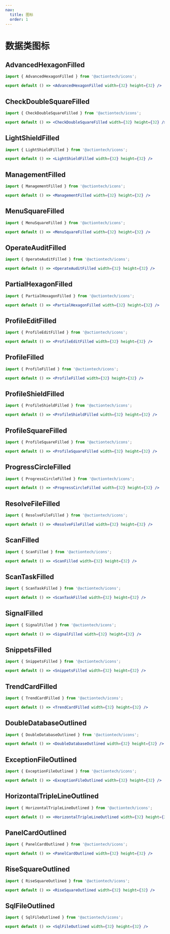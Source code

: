 ```yaml
---
nav:
  title: 图标
  order: 1
---
```

# 数据类图标
## AdvancedHexagonFilled
```jsx
import { AdvancedHexagonFilled } from '@actiontech/icons';

export default () => <AdvancedHexagonFilled width={32} height={32} />
```

## CheckDoubleSquareFilled
```jsx
import { CheckDoubleSquareFilled } from '@actiontech/icons';

export default () => <CheckDoubleSquareFilled width={32} height={32} />
```

## LightShieldFilled
```jsx
import { LightShieldFilled } from '@actiontech/icons';

export default () => <LightShieldFilled width={32} height={32} />
```

## ManagementFilled
```jsx
import { ManagementFilled } from '@actiontech/icons';

export default () => <ManagementFilled width={32} height={32} />
```

## MenuSquareFilled
```jsx
import { MenuSquareFilled } from '@actiontech/icons';

export default () => <MenuSquareFilled width={32} height={32} />
```

## OperateAuditFilled
```jsx
import { OperateAuditFilled } from '@actiontech/icons';

export default () => <OperateAuditFilled width={32} height={32} />
```

## PartialHexagonFilled
```jsx
import { PartialHexagonFilled } from '@actiontech/icons';

export default () => <PartialHexagonFilled width={32} height={32} />
```

## ProfileEditFilled
```jsx
import { ProfileEditFilled } from '@actiontech/icons';

export default () => <ProfileEditFilled width={32} height={32} />
```

## ProfileFilled
```jsx
import { ProfileFilled } from '@actiontech/icons';

export default () => <ProfileFilled width={32} height={32} />
```

## ProfileShieldFilled
```jsx
import { ProfileShieldFilled } from '@actiontech/icons';

export default () => <ProfileShieldFilled width={32} height={32} />
```

## ProfileSquareFilled
```jsx
import { ProfileSquareFilled } from '@actiontech/icons';

export default () => <ProfileSquareFilled width={32} height={32} />
```

## ProgressCircleFilled
```jsx
import { ProgressCircleFilled } from '@actiontech/icons';

export default () => <ProgressCircleFilled width={32} height={32} />
```

## ResolveFileFilled
```jsx
import { ResolveFileFilled } from '@actiontech/icons';

export default () => <ResolveFileFilled width={32} height={32} />
```

## ScanFilled
```jsx
import { ScanFilled } from '@actiontech/icons';

export default () => <ScanFilled width={32} height={32} />
```

## ScanTaskFilled
```jsx
import { ScanTaskFilled } from '@actiontech/icons';

export default () => <ScanTaskFilled width={32} height={32} />
```

## SignalFilled
```jsx
import { SignalFilled } from '@actiontech/icons';

export default () => <SignalFilled width={32} height={32} />
```

## SnippetsFilled
```jsx
import { SnippetsFilled } from '@actiontech/icons';

export default () => <SnippetsFilled width={32} height={32} />
```

## TrendCardFilled
```jsx
import { TrendCardFilled } from '@actiontech/icons';

export default () => <TrendCardFilled width={32} height={32} />
```

## DoubleDatabaseOutlined
```jsx
import { DoubleDatabaseOutlined } from '@actiontech/icons';

export default () => <DoubleDatabaseOutlined width={32} height={32} />
```

## ExceptionFileOutlined
```jsx
import { ExceptionFileOutlined } from '@actiontech/icons';

export default () => <ExceptionFileOutlined width={32} height={32} />
```

## HorizontalTripleLineOutlined
```jsx
import { HorizontalTripleLineOutlined } from '@actiontech/icons';

export default () => <HorizontalTripleLineOutlined width={32} height={32} />
```

## PanelCardOutlined
```jsx
import { PanelCardOutlined } from '@actiontech/icons';

export default () => <PanelCardOutlined width={32} height={32} />
```

## RiseSquareOutlined
```jsx
import { RiseSquareOutlined } from '@actiontech/icons';

export default () => <RiseSquareOutlined width={32} height={32} />
```

## SqlFileOutlined
```jsx
import { SqlFileOutlined } from '@actiontech/icons';

export default () => <SqlFileOutlined width={32} height={32} />
```
